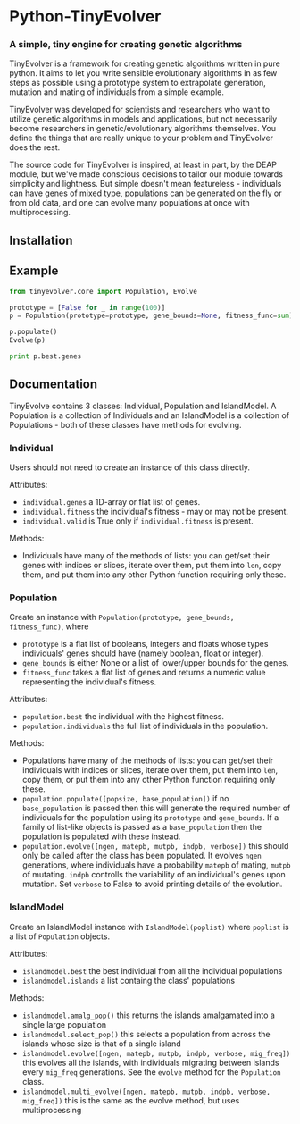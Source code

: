 # Python-TinyEvolver
### A simple, tiny engine for creating genetic algorithms

TinyEvolver is a framework for creating genetic algorithms written in pure python.
It aims to let you write sensible evolutionary algorithms in as few steps as possible
using a prototype system to extrapolate generation, mutation and mating of individuals
from a simple example.

TinyEvolver was developed for scientists and researchers who want to utilize genetic
algorithms in models and applications, but not necessarily become researchers in
genetic/evolutionary algorithms themselves. You define the things that are really
unique to your problem and TinyEvolver does the rest.

The source code for TinyEvolver is inspired, at least in part, by the DEAP module, but
we've made conscious decisions to tailor our module towards simplicity and lightness.
But simple doesn't mean featureless - individuals can have genes of mixed type, populations
can be generated on the fly or from old data, and one can evolve many populations at
once with multiprocessing. 

## Installation

## Example
```python
from tinyevolver.core import Population, Evolve

prototype = [False for _ in range(100)]
p = Population(prototype=prototype, gene_bounds=None, fitness_func=sum)

p.populate()
Evolve(p)

print p.best.genes
```

## Documentation
TinyEvolve contains 3 classes: Individual, Population and IslandModel. A Population is a collection of Individuals and an IslandModel is a collection of Populations - both of these classes have methods for evolving.

### Individual
Users should not need to create an instance of this class directly.

Attributes: 
- `individual.genes` a 1D-array or flat list of genes.
- `individual.fitness` the individual's fitness - may or may not be present.
- `individual.valid` is True only if `individual.fitness` is present. 

Methods:
- Individuals have many of the methods of lists: you can get/set their genes with indices or slices, iterate over them, put them into `len`, copy them, and put them into any other Python function requiring only these.

### Population
Create an instance with `Population(prototype, gene_bounds, fitness_func)`, where
- `prototype` is a flat list of booleans, integers and floats whose types individuals' genes should have (namely boolean, float or integer).
- `gene_bounds` is either None or a list of lower/upper bounds for the genes.
- `fitness_func` takes a flat list of genes and returns a numeric value representing the individual's fitness.

Attributes:
- `population.best` the individual with the highest fitness.
- `population.individuals` the full list of individuals in the population.

Methods:
- Populations have many of the methods of lists: you can get/set their individuals with indices or slices, iterate over them, put them into `len`, copy them, or put them into any other Python function requiring only these.
- `population.populate([popsize, base_population])` if no `base_population` is passed then this will generate the required number of individuals for the population using its `prototype` and `gene_bounds`. If a family of list-like objects is passed as a `base_population` then the population is populated with these instead.
- `population.evolve([ngen, matepb, mutpb, indpb, verbose])` this should only be called after the class has been populated. It evolves `ngen` generations, where individuals have a probability `matepb` of mating, `mutpb` of mutating. `indpb` controlls the variability of an individual's genes upon mutation. Set `verbose` to False to avoid printing details of the evolution.

### IslandModel
Create an IslandModel instance with `IslandModel(poplist)` where `poplist` is a list of `Population` objects.

Attributes:
- `islandmodel.best` the best individual from all the individual populations
- `islandmodel.islands` a list containg the class' populations

Methods:
- `islandmodel.amalg_pop()` this returns the islands amalgamated into a single large population
- `islandmodel.select_pop()` this selects a population from across the islands whose size is that of a single island
- `islandmodel.evolve([ngen, matepb, mutpb, indpb, verbose, mig_freq])` this evolves all the islands, with individuals migrating between islands every `mig_freq` generations. See the `evolve` method for the `Population` class.
- `islandmodel.multi_evolve([ngen, matepb, mutpb, indpb, verbose, mig_freq])` this is the same as the evolve method, but uses multiprocessing
